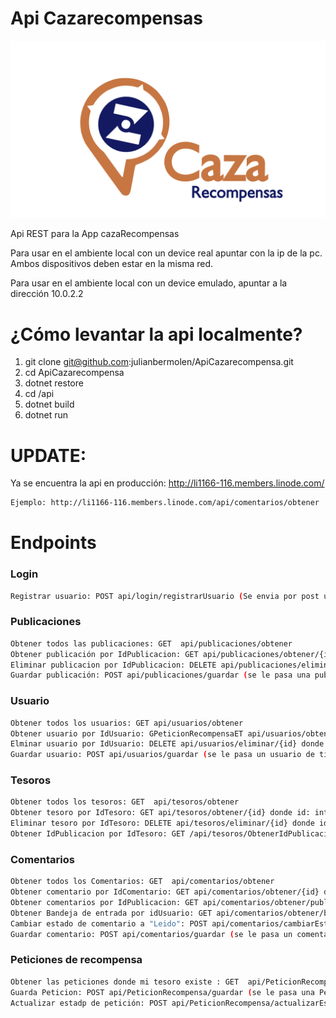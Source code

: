 # Api Cazarecompensas

![](logo.png)

Api REST para la App cazaRecompensas

Para usar en el ambiente local con un device real apuntar con la ip de la pc. Ambos dispositivos deben estar en la misma red.

Para usar en el ambiente local con un device emulado, apuntar a la dirección 10.0.2.2

# ¿Cómo levantar la api localmente?

1. git clone git@github.com:julianbermolen/ApiCazarecompensa.git
2. cd ApiCazarecompensa
3. dotnet restore
4. cd /api
5. dotnet build
6. dotnet run

# UPDATE:
Ya se encuentra la api en producción: http://li1166-116.members.linode.com/
```sh
Ejemplo: http://li1166-116.members.linode.com/api/comentarios/obtener
```


# Endpoints


### Login
```sh
Registrar usuario: POST api/login/registrarUsuario (Se envia por post un usuario de tipo Usuario)
```

### Publicaciones
```sh
Obtener todos las publicaciones: GET  api/publicaciones/obtener
Obtener publicación por IdPublicacion: GET api/publicaciones/obtener/{id} donde id: int
Eliminar publicacion por IdPublicacion: DELETE api/publicaciones/eliminar/{id} donde id: int
Guardar publicación: POST api/publicaciones/guardar (se le pasa una publicación de tipo Publicacion)
```

### Usuario
```sh
Obtener todos los usuarios: GET api/usuarios/obtener
Obtener usuario por IdUsuario: GPeticionRecompensaET api/usuarios/obtener/{id}  donde id: int
Elminar usuario por IdUsuario: DELETE api/usuarios/eliminar/{id} donde id:int
Guardar usuario: POST api/usuarios/guardar (se le pasa un usuario de tipo Usuario)
```

### Tesoros
```sh
Obtener todos los tesoros: GET  api/tesoros/obtener
Obtener tesoro por IdTesoro: GET api/tesoros/obtener/{id} donde id: int
Eliminar tesoro por IdTesoro: DELETE api/tesoros/eliminar/{id} donde id: int
Obtener IdPublicacion por IdTesoro: GET /api/tesoros/ObtenerIdPublicacionPorIdTesoro/{id} donde id:int
```

### Comentarios
```sh
Obtener todos los Comentarios: GET  api/comentarios/obtener
Obtener comentario por IdComentario: GET api/comentarios/obtener/{id} donde id: int
Obtener comentarios por IdPublicacion: GET api/comentarios/obtener/publicacion/{id} donde id: int
Obtener Bandeja de entrada por idUsuario: GET api/comentarios/obtener/bandejaEntrada/{id} donde id:int
Cambiar estado de comentario a "Leido": POST api/comentarios/cambiarEstadoALeido (se le pasa un id:int con el id del comentario)
Guardar comentario: POST api/comentarios/guardar (se le pasa un comentario de tipo Comentario)
```

### Peticiones de recompensa
```sh
Obtener las peticiones donde mi tesoro existe : GET  api/PeticionRecompensa/obtenerPorIdUsuario/{id}
Guarda Peticion: POST api/PeticionRecompensa/guardar (se le pasa una PeticionRecompensa)
Actualizar estadp de petición: POST api/PeticionRecompensa/actualizarEstado (se le pasa idUsuario, idTesoro, estado)
```



